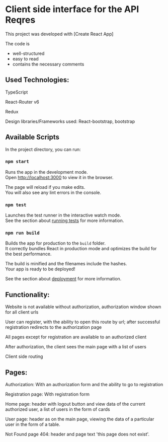# Client side interface for the  API Reqres

This project was developed with [Create React App]

The code is 
 - well-structured
 - easy to read
 - contains the necessary comments

## Used Technologies: 

TypeScript

React-Router v6

Redux

Design libraries/Frameworks used: React-bootstrap, bootstrap

## Available Scripts

In the project directory, you can run:

### `npm start`

Runs the app in the development mode.\
Open [http://localhost:3000](http://localhost:3000) to view it in the browser.

The page will reload if you make edits.\
You will also see any lint errors in the console.

### `npm test`

Launches the test runner in the interactive watch mode.\
See the section about [running tests](https://facebook.github.io/create-react-app/docs/running-tests) for more information.

### `npm run build`

Builds the app for production to the `build` folder.\
It correctly bundles React in production mode and optimizes the build for the best performance.

The build is minified and the filenames include the hashes.\
Your app is ready to be deployed!

See the section about [deployment](https://facebook.github.io/create-react-app/docs/deployment) for more information.

## Functionality:

Website is not available without authorization, authorization window shown for all client urls

User can register, with the ability to open this route by url; after successful registration redirects to the authorization page

All pages except for registration are available to an authorized client

After authorization, the client sees the main page with a list of users

Client side routing

## Pages:

Authorization: With an authorization form and the ability to go to registration

Registration page: With registration form

Home page: header with logout button and view data of the current authorized user, a list of users in the form of cards

User page: header as on the main page, viewing the data of a particular user in the form of a table.

Not Found page 404: header and page text 'this page does not exist'.
